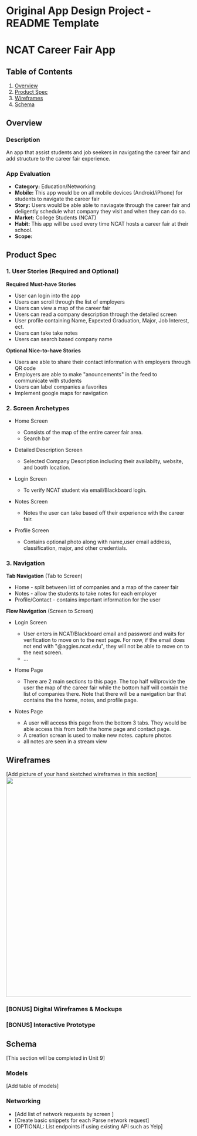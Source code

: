 Original App Design Project - README Template
===

# NCAT Career Fair App

## Table of Contents
1. [Overview](#Overview)
1. [Product Spec](#Product-Spec)
1. [Wireframes](#Wireframes)
2. [Schema](#Schema)

## Overview
### Description
An app that assist students and job seekers in navigating the career fair and add structure to the career fair experience.


### App Evaluation
- **Category:** Education/Networking
- **Mobile:** This app would be on all mobile devices (Android/iPhone) for students to navigate the career fair
- **Story:** Users would be able able to naviagate through the career fair and deligently schedule what company they visit and when they can do so.
- **Market:** College Students (NCAT)
- **Habit:** This app will be used every time NCAT hosts a career fair at their school.
- **Scope:**

## Product Spec

### 1. User Stories (Required and Optional)

**Required Must-have Stories**

* User can login into the app
* Users can scroll through the list of employers
* Users can view a map of the career fair
* Users can read a company description through the detailed screen
* User profile containing Name, Expexted Graduation, Major, Job Interest, ect.
* Users can take take notes
* Users can search based company name

**Optional Nice-to-have Stories**

* Users are able to share their contact information with employers through QR code
* Employers are able to make "anouncements" in the feed to communicate with students
* Users can label companies a favorites
* Implement google maps for navigation

### 2. Screen Archetypes

* Home Screen
   * Consists of the map of the entire career fair area.
   * Search bar
 
* Detailed Description Screen
   * Selected Company Description including their availabilty, website, and booth location.
   
* Login Screen
   * To verify NCAT student via email/Blackboard login.

* Notes Screen
   * Notes the user can take based off their experience with the career fair.

* Profile Screen
   * Contains optional photo along with name,user email address, classification, major, and other credentials.




### 3. Navigation

**Tab Navigation** (Tab to Screen)

* Home - split between list of companies and a map of the career fair
* Notes - allow the students to take notes for each employer
* Profile/Contact - contains important information for the user

**Flow Navigation** (Screen to Screen)

* Login Screen
   * User enters in NCAT/Blackboard email and password and waits for verification to move on to the next page. For now, if the email does not end with "@aggies.ncat.edu", they will not be able to move on to the next screen.
   * ...
* Home Page
   * There are 2 main sections to this page. The top half willprovide the user the map of the career fair while the bottom half will contain the list of companies there. Note that there will be a navigation bar that contains the the home, notes, and profile page.
  
* Notes Page
    * A user will access this page from the bottom 3 tabs. They would be able access this from both the home page and contact page.
    * A creation screan is used to make new notes. capture photos
    * all notes are seen in a stream view 

## Wireframes
[Add picture of your hand sketched wireframes in this section]
<img src='https://i.imgur.com/XOB9Zzy.jpeg' width=600>

### [BONUS] Digital Wireframes & Mockups

### [BONUS] Interactive Prototype

## Schema 
[This section will be completed in Unit 9]
### Models
[Add table of models]
### Networking
- [Add list of network requests by screen ]
- [Create basic snippets for each Parse network request]
- [OPTIONAL: List endpoints if using existing API such as Yelp]
